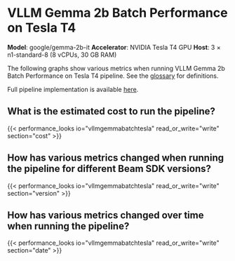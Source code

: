# VLLM Gemma 2b Batch Performance on Tesla T4

**Model**: google/gemma-2b-it
**Accelerator**: NVIDIA Tesla T4 GPU 
**Host**: 3 × n1-standard-8 (8 vCPUs, 30 GB RAM)

The following graphs show various metrics when running VLLM Gemma 2b Batch Performance on Tesla T4 pipeline.
See the [glossary](/performance/glossary) for definitions.

Full pipeline implementation is available [here](https://github.com/apache/beam/blob/master/sdks/python/apache_beam/examples/inference/vllm_gemma_batch.py).

## What is the estimated cost to run the pipeline?

{{< performance_looks io="vllmgemmabatchtesla" read_or_write="write" section="cost" >}}

## How has various metrics changed when running the pipeline for different Beam SDK versions?

{{< performance_looks io="vllmgemmabatchtesla" read_or_write="write" section="version" >}}

## How has various metrics changed over time when running the pipeline?

{{< performance_looks io="vllmgemmabatchtesla" read_or_write="write" section="date" >}}